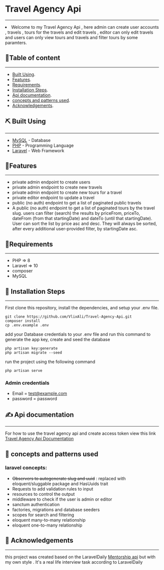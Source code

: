 # Travel Agency Api
<p align="center">
</p>

---

<li> Welcome to my Travel Agency Api , here admin can create user accounts , travels , tours for the travels and edit travels , editor can only edit travels and users can only view tours and travels and filter tours by some paramters.</li>

##  📝Table of content

---
- [Built Using](#built).
- [Features](#features).
- [Requirements](#requirements).
- [Installation Steps](#installation).
- [Api documentation](#api).
- [concepts and patterns used](#concepts).
- [Acknowledgements](#acknowledgements).


## ⛏️ Built Using <a name = "built"></a>

---
- [MySQL](https://www.mongodb.com/) - Database
- [PHP](https://www.php.net/) - Programming Language
- [Laravel](https://laravel.com/) - Web Framework

## 🧐Features <a name = "features"></a>

---
- private admin endpoint to create users
- private admin endpoint to create new travels
- private admin endpoint to create new tours for a travel
- private editor endpoint to update a travel
- public (no auth) endpoint to get a list of paginated public travels
- A public (no auth) endpoint to get a list of paginated tours by the travel slug. users can filter (search) the results by priceFrom, priceTo, dateFrom (from that startingDate) and dateTo (until that startingDate). User can sort the list by price asc and desc. They will always be sorted, after every additional user-provided filter, by startingDate asc.


## 🔧Requirements <a name = "requirements"></a>

---
- PHP => 8
- Laravel => 10
- composer
- MySQL

## 🚀 Installation Steps <a name = "installation"></a>

---

First clone this repository, install the dependencies, and setup your .env file.

```
git clone https://github.com/VlixAli/Travel-Agency-Api.git
composer install
cp .env.example .env
```
add your Database credentials to your .env file and run this command to generate the app key, create and seed the database

```
php artisan key:generate
php artisan migrate --seed
```

run the project using the following command
```
php artisan serve
```


### Admin credentials
- Email = test@example.com
- password = password

## ✍️ Api documentation <a name = "api"></a>

---
For how to use the travel agency api and create access token view this link
[Travel Agency Api Documentation](https://documenter.getpostman.com/view/23171948/2sA2xk2Bpt)

## 🎈 concepts and patterns used <a name = "concepts"></a>

### laravel concepts: 
-  ~~Observers to autogenerate slug and uuid~~ : replaced with eloquent/sluggable package and HasUuids trait
- Requests to add validation rules to input
- resources to control the output
- middleware to check if the user is admin or editor
- sanctum authentication
- factories, migrations and database seeders
- scopes for search and filtering
- eloquent many-to-many relationship
- eloquent one-to-many relationship



## 🎉 Acknowledgements <a name = "acknowledgements"></a>

---
this project was created based on the LaravelDaily [Mentorship api](https://laraveldaily.com/lesson/travel-api/client-specification-into-plan-of-action)
but with my own style . It's a real life interview task according to LaravelDaily
